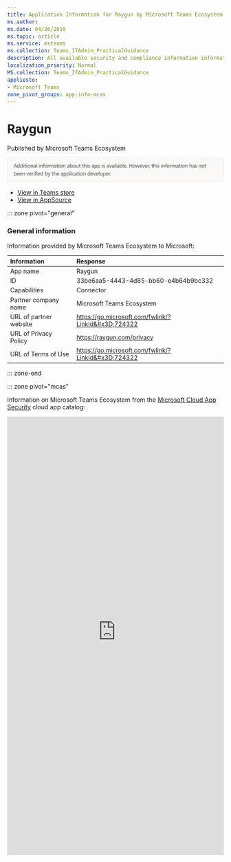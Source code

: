 ```yaml
---
title: Application Information for Raygun by Microsoft Teams Ecosystem
ms.author: 
ms.date: 04/26/2019
ms.topic: article
ms.service: msteams
ms.collection: Teams_ITAdmin_PracticalGuidance
description: All available security and compliance information information for Raygun, its data handling policies, its Microsoft Cloud App Security app catalog information, and security/compliance information in the CSA STAR registry.
localization_priority: Normal
MS.collection: Teams_ITAdmin_PracticalGuidance
appliesto:
- Microsoft Teams
zone_pivot_groups: app-info-mcas
---
```

# Raygun

Published by Microsoft Teams Ecosystem

![Non-attested image](./images/unattested.png)

* <a href="https://teams.microsoft.com/l/app/33be6aa5-4443-4d85-bb60-e4b64b9bc332" target="_blank">View in Teams store</a>
* <a href="https://appsource.microsoft.com/en-us/product/office/WA104381574" target="_blank">View in AppSource</a>

::: zone pivot="general"

### General information

Information provided by Microsoft Teams Ecosystem to Microsoft:

| **Information** | **Response** |
|:----------------|:-------------|
| App name | Raygun |
| ID | 33be6aa5-4443-4d85-bb60-e4b64b9bc332 |
| Capabilities | Connector |
| Partner company name | Microsoft Teams Ecosystem |
| URL of partner website | <https://go.microsoft.com/fwlink/?LinkId&#x3D;724322> |
| URL of Privacy Policy | <https://raygun.com/privacy> |
| URL of Terms of Use | <https://go.microsoft.com/fwlink/?LinkId&#x3D;724322> |

::: zone-end


::: zone pivot="mcas"

Information on Microsoft Teams Ecosystem from the [Microsoft Cloud App Security](https://www.microsoft.com/en-us/enterprise-mobility-security/cloud-app-security) cloud app catalog:

<iframe height='1020' title='Microsoft Cloud App Security Information' src='https://3ca685143b5b46b4b0e5266dadf2e97c.codepen.website/#/dashboard/35272' frameborder='no'  style='width: 100%;'>

<a href="https://3ca685143b5b46b4b0e5266dadf2e97c.codepen.website/#/dashboard/35272" target="_blank">View in a new tab</a>

::: zone-end

